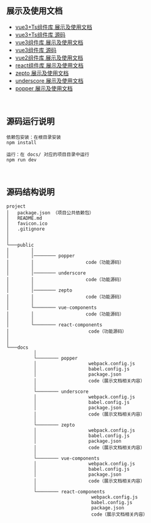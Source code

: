 ## 展示及使用文档

+ [vue3+Ts组件库 展示及使用文档](https://sunjingao.github.io/vue3Ts-component/dist/prod/#/button)
+ [vue3+Ts组件库 源码](https://github.com/sunjingao/vue3Ts-component)
+ [vue3组件库 展示及使用文档](https://sunjingao.github.io/vue3-component/dist/#/button)
+ [vue3组件库 源码](https://github.com/sunjingao/vue3-component)
+ [vue2组件库 展示及使用文档](https://sunjingao.github.io/summary/docs/vue-components/dist/index.html#/instructions)
+ [react组件库 展示及使用文档](https://sunjingao.github.io/summary/docs/react-components/dist/index.html)
+ [zepto 展示及使用文档](https://sunjingao.github.io/summary/docs/zepto/dist/index.html#/core/.init)
+ [underscore 展示及使用文档](https://sunjingao.github.io/summary/docs/underscore/dist/index.html#/core/each)
+ [popper 展示及使用文档](https://sunjingao.github.io/summary/docs/popper/dist/index.html#/options)

<br>


## 源码运行说明

```
依赖包安装：在根目录安装
npm install

运行：在 docs/ 对应的项目目录中运行
npm run dev
```

<br>

## 源码结构说明

```
project
│   package.json （项目公共依赖包）
│   README.md 
│   favicon.ico  
│   .gitignore
│
│
└───public
│        │ 
│        │──────── popper
│        │                   code（功能源码）
│        │        
│        │──────── underscore
│        │                   code（功能源码）
│        │        
│        │──────── zepto
│        │                   code（功能源码）                              
│        │            
│        └──────── vue-components  
│        │                   code（功能源码）                           
│        │            
│        └──────── react-components  
│                             code（功能源码）              
│       
│   
└───docs
          │
          └──────── popper
          │                   webpack.config.js 
          │                   babel.config.js 
          │                   package.json
          │                   code（展示文档相关内容）
          │
          └──────── underscore
          │                   webpack.config.js 
          │                   babel.config.js 
          │                   package.json 
          │                   code（展示文档相关内容）
          │
          └──────── zepto
          │                   webpack.config.js 
          │                   babel.config.js 
          │                   package.json 
          │                   code（展示文档相关内容）
          │
          └──────── vue-components 
          │                   webpack.config.js 
          │                   babel.config.js 
          │                   package.json 
          │                   code（展示文档相关内容）
          │                     
          └──────── react-components 
                               webpack.config.js 
                               babel.config.js 
                               package.json 
                               code（展示文档相关内容）
                     
```

